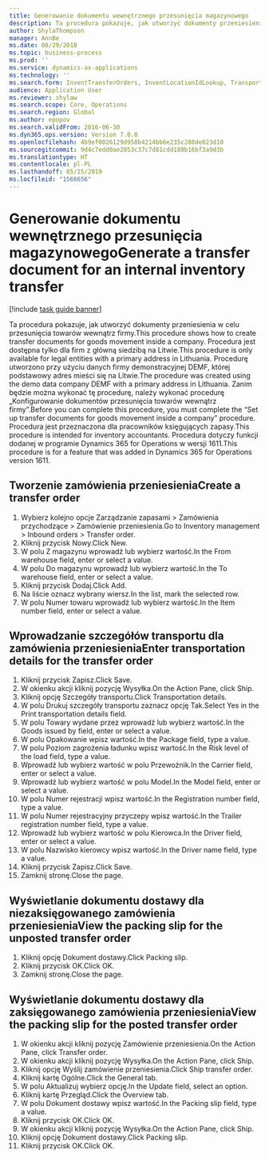 ```yaml
---
title: Generowanie dokumentu wewnętrznego przesunięcia magazynowego
description: Ta procedura pokazuje, jak utworzyć dokumenty przeniesienia w celu przesunięcia towarów wewnątrz firmy.
author: ShylaThompson
manager: AnnBe
ms.date: 08/29/2018
ms.topic: business-process
ms.prod: ''
ms.service: dynamics-ax-applications
ms.technology: ''
ms.search.form: InventTransferOrders, InventLocationIdLookup, TransportationDocument, HcmWorkerLookUp, SrsReportViewerForm, InventTransferParmShip
audience: Application User
ms.reviewer: shylaw
ms.search.scope: Core, Operations
ms.search.region: Global
ms.author: epopov
ms.search.validFrom: 2016-06-30
ms.dyn365.ops.version: Version 7.0.0
ms.openlocfilehash: 4b9ef0026129d958b4214bb6e235c288de023d10
ms.sourcegitcommit: 9d4c7edd0ae2053c37c7d81cdd180b16bf3a9d3b
ms.translationtype: HT
ms.contentlocale: pl-PL
ms.lasthandoff: 05/15/2019
ms.locfileid: "1566656"
---
```

# <a name="generate-a-transfer-document-for-an-internal-inventory-transfer"></a><span data-ttu-id="7a472-103">Generowanie dokumentu wewnętrznego przesunięcia magazynowego</span><span class="sxs-lookup"><span data-stu-id="7a472-103">Generate a transfer document for an internal inventory transfer</span></span>

[!include [task guide banner](../../includes/task-guide-banner.md)]

<span data-ttu-id="7a472-104">Ta procedura pokazuje, jak utworzyć dokumenty przeniesienia w celu przesunięcia towarów wewnątrz firmy.</span><span class="sxs-lookup"><span data-stu-id="7a472-104">This procedure shows how to create transfer documents for goods movement inside a company.</span></span> <span data-ttu-id="7a472-105">Procedura jest dostępna tylko dla firm z główną siedzibą na Litwie.</span><span class="sxs-lookup"><span data-stu-id="7a472-105">This procedure is only available for legal entities with a primary address in Lithuania.</span></span> <span data-ttu-id="7a472-106">Procedurę utworzono przy użyciu danych firmy demonstracyjnej DEMF, której podstawowy adres mieści się na Litwie.</span><span class="sxs-lookup"><span data-stu-id="7a472-106">The procedure was created using the demo data company DEMF with a primary address in Lithuania.</span></span> <span data-ttu-id="7a472-107">Zanim będzie można wykonać tę procedurę, należy wykonać procedurę „Konfigurowanie dokumentów przesunięcia towarów wewnątrz firmy”.</span><span class="sxs-lookup"><span data-stu-id="7a472-107">Before you can complete this procedure, you must complete the “Set up transfer documents for goods movement inside a company” procedure.</span></span> <span data-ttu-id="7a472-108">Procedura jest przeznaczona dla pracowników księgujących zapasy.</span><span class="sxs-lookup"><span data-stu-id="7a472-108">This procedure is intended for inventory accountants.</span></span> <span data-ttu-id="7a472-109">Procedura dotyczy funkcji dodanej w programie Dynamics 365 for Operations w wersji 1611.</span><span class="sxs-lookup"><span data-stu-id="7a472-109">This procedure is for a feature that was added in Dynamics 365 for Operations version 1611.</span></span>


## <a name="create-a-transfer-order"></a><span data-ttu-id="7a472-110">Tworzenie zamówienia przeniesienia</span><span class="sxs-lookup"><span data-stu-id="7a472-110">Create a transfer order</span></span>
1. <span data-ttu-id="7a472-111">Wybierz kolejno opcje Zarządzanie zapasami > Zamówienia przychodzące > Zamówienie przeniesienia.</span><span class="sxs-lookup"><span data-stu-id="7a472-111">Go to Inventory management > Inbound orders > Transfer order.</span></span>
2. <span data-ttu-id="7a472-112">Kliknij przycisk Nowy.</span><span class="sxs-lookup"><span data-stu-id="7a472-112">Click New.</span></span>
3. <span data-ttu-id="7a472-113">W polu Z magazynu wprowadź lub wybierz wartość.</span><span class="sxs-lookup"><span data-stu-id="7a472-113">In the From warehouse field, enter or select a value.</span></span>
4. <span data-ttu-id="7a472-114">W polu Do magazynu wprowadź lub wybierz wartość.</span><span class="sxs-lookup"><span data-stu-id="7a472-114">In the To warehouse field, enter or select a value.</span></span>
5. <span data-ttu-id="7a472-115">Kliknij przycisk Dodaj.</span><span class="sxs-lookup"><span data-stu-id="7a472-115">Click Add.</span></span>
6. <span data-ttu-id="7a472-116">Na liście oznacz wybrany wiersz.</span><span class="sxs-lookup"><span data-stu-id="7a472-116">In the list, mark the selected row.</span></span>
7. <span data-ttu-id="7a472-117">W polu Numer towaru wprowadź lub wybierz wartość.</span><span class="sxs-lookup"><span data-stu-id="7a472-117">In the Item number field, enter or select a value.</span></span>

## <a name="enter-transportation-details-for-the-transfer-order"></a><span data-ttu-id="7a472-118">Wprowadzanie szczegółów transportu dla zamówienia przeniesienia</span><span class="sxs-lookup"><span data-stu-id="7a472-118">Enter transportation details for the transfer order</span></span>
1. <span data-ttu-id="7a472-119">Kliknij przycisk Zapisz.</span><span class="sxs-lookup"><span data-stu-id="7a472-119">Click Save.</span></span>
2. <span data-ttu-id="7a472-120">W okienku akcji kliknij pozycję Wysyłka.</span><span class="sxs-lookup"><span data-stu-id="7a472-120">On the Action Pane, click Ship.</span></span>
3. <span data-ttu-id="7a472-121">Kliknij opcję Szczegóły transportu.</span><span class="sxs-lookup"><span data-stu-id="7a472-121">Click Transportation details.</span></span>
4. <span data-ttu-id="7a472-122">W polu Drukuj szczegóły transportu zaznacz opcję Tak.</span><span class="sxs-lookup"><span data-stu-id="7a472-122">Select Yes in the Print transportation details field.</span></span>
5. <span data-ttu-id="7a472-123">W polu Towary wydane przez wprowadź lub wybierz wartość.</span><span class="sxs-lookup"><span data-stu-id="7a472-123">In the Goods issued by field, enter or select a value.</span></span>
6. <span data-ttu-id="7a472-124">W polu Opakowanie wpisz wartość.</span><span class="sxs-lookup"><span data-stu-id="7a472-124">In the Package field, type a value.</span></span>
7. <span data-ttu-id="7a472-125">W polu Poziom zagrożenia ładunku wpisz wartość.</span><span class="sxs-lookup"><span data-stu-id="7a472-125">In the Risk level of the load field, type a value.</span></span>
8. <span data-ttu-id="7a472-126">Wprowadź lub wybierz wartość w polu Przewoźnik.</span><span class="sxs-lookup"><span data-stu-id="7a472-126">In the Carrier field, enter or select a value.</span></span>
9. <span data-ttu-id="7a472-127">Wprowadź lub wybierz wartość w polu Model.</span><span class="sxs-lookup"><span data-stu-id="7a472-127">In the Model field, enter or select a value.</span></span>
10. <span data-ttu-id="7a472-128">W polu Numer rejestracji wpisz wartość.</span><span class="sxs-lookup"><span data-stu-id="7a472-128">In the Registration number field, type a value.</span></span>
11. <span data-ttu-id="7a472-129">W polu Numer rejestracyjny przyczepy wpisz wartość.</span><span class="sxs-lookup"><span data-stu-id="7a472-129">In the Trailer registration number field, type a value.</span></span>
12. <span data-ttu-id="7a472-130">Wprowadź lub wybierz wartość w polu Kierowca.</span><span class="sxs-lookup"><span data-stu-id="7a472-130">In the Driver field, enter or select a value.</span></span>
13. <span data-ttu-id="7a472-131">W polu Nazwisko kierowcy wpisz wartość.</span><span class="sxs-lookup"><span data-stu-id="7a472-131">In the Driver name field, type a value.</span></span>
14. <span data-ttu-id="7a472-132">Kliknij przycisk Zapisz.</span><span class="sxs-lookup"><span data-stu-id="7a472-132">Click Save.</span></span>
15. <span data-ttu-id="7a472-133">Zamknij stronę.</span><span class="sxs-lookup"><span data-stu-id="7a472-133">Close the page.</span></span>

## <a name="view-the-packing-slip-for-the-unposted-transfer-order"></a><span data-ttu-id="7a472-134">Wyświetlanie dokumentu dostawy dla niezaksięgowanego zamówienia przeniesienia</span><span class="sxs-lookup"><span data-stu-id="7a472-134">View the packing slip for the unposted transfer order</span></span>
1. <span data-ttu-id="7a472-135">Kliknij opcję Dokument dostawy.</span><span class="sxs-lookup"><span data-stu-id="7a472-135">Click Packing slip.</span></span>
2. <span data-ttu-id="7a472-136">Kliknij przycisk OK.</span><span class="sxs-lookup"><span data-stu-id="7a472-136">Click OK.</span></span>
3. <span data-ttu-id="7a472-137">Zamknij stronę.</span><span class="sxs-lookup"><span data-stu-id="7a472-137">Close the page.</span></span>

## <a name="view-the-packing-slip-for-the-posted-transfer-order"></a><span data-ttu-id="7a472-138">Wyświetlanie dokumentu dostawy dla zaksięgowanego zamówienia przeniesienia</span><span class="sxs-lookup"><span data-stu-id="7a472-138">View the packing slip for the posted transfer order</span></span>
1. <span data-ttu-id="7a472-139">W okienku akcji kliknij pozycję Zamówienie przeniesienia.</span><span class="sxs-lookup"><span data-stu-id="7a472-139">On the Action Pane, click Transfer order.</span></span>
2. <span data-ttu-id="7a472-140">W okienku akcji kliknij pozycję Wysyłka.</span><span class="sxs-lookup"><span data-stu-id="7a472-140">On the Action Pane, click Ship.</span></span>
3. <span data-ttu-id="7a472-141">Kliknij opcję Wyślij zamówienie przeniesienia.</span><span class="sxs-lookup"><span data-stu-id="7a472-141">Click Ship transfer order.</span></span>
4. <span data-ttu-id="7a472-142">Kliknij kartę Ogólne.</span><span class="sxs-lookup"><span data-stu-id="7a472-142">Click the General tab.</span></span>
5. <span data-ttu-id="7a472-143">W polu Aktualizuj wybierz opcję.</span><span class="sxs-lookup"><span data-stu-id="7a472-143">In the Update field, select an option.</span></span>
6. <span data-ttu-id="7a472-144">Kliknij kartę Przegląd.</span><span class="sxs-lookup"><span data-stu-id="7a472-144">Click the Overview tab.</span></span>
7. <span data-ttu-id="7a472-145">W polu Dokument dostawy wpisz wartość.</span><span class="sxs-lookup"><span data-stu-id="7a472-145">In the Packing slip field, type a value.</span></span>
8. <span data-ttu-id="7a472-146">Kliknij przycisk OK.</span><span class="sxs-lookup"><span data-stu-id="7a472-146">Click OK.</span></span>
9. <span data-ttu-id="7a472-147">W okienku akcji kliknij pozycję Wysyłka.</span><span class="sxs-lookup"><span data-stu-id="7a472-147">On the Action Pane, click Ship.</span></span>
10. <span data-ttu-id="7a472-148">Kliknij opcję Dokument dostawy.</span><span class="sxs-lookup"><span data-stu-id="7a472-148">Click Packing slip.</span></span>
11. <span data-ttu-id="7a472-149">Kliknij przycisk OK.</span><span class="sxs-lookup"><span data-stu-id="7a472-149">Click OK.</span></span>


